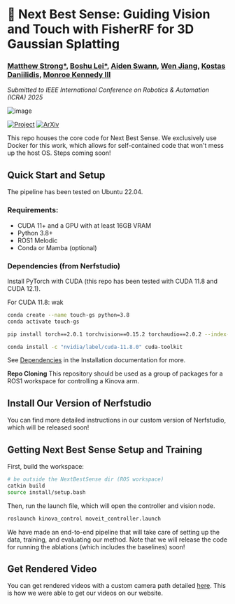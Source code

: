 # 🤖 Next Best Sense: Guiding Vision and Touch with FisherRF for 3D Gaussian Splatting

###  [Matthew Strong*](https://peasant98.github.io/), [Boshu Lei*](https://scholar.google.com/citations?user=Jv88S-IAAAAJ&hl=en/), [Aiden Swann](https://aidenswann.com/), [Wen Jiang](https://jiangwenpl.github.io/), [Kostas Daniilidis](https://www.cis.upenn.edu/~kostas/), [Monroe Kennedy III](https://monroekennedy3.com/)

_Submitted to IEEE International Conference on Robotics & Automation (ICRA) 2025_


![image](https://github.com/user-attachments/assets/e35feabc-53bb-457b-81ee-c5c61dcb4dba)


[![Project](https://img.shields.io/badge/Project_Page-Next_Best_Sense-blue)](https://armlabstanford.github.io/next-best-sense)
[![ArXiv](https://img.shields.io/badge/Arxiv-Next_Best_Sense-red)](https://arxiv.org/abs/2410.04680) 


This repo houses the core code for Next Best Sense. We exclusively use Docker for this work, which allows for self-contained code that won't mess up the host OS. Steps coming soon!

## Quick Start and Setup

The pipeline has been tested on Ubuntu 22.04.

### Requirements:

- CUDA 11+ and a GPU with at least 16GB VRAM
- Python 3.8+
- ROS1 Melodic
- Conda or Mamba (optional)

### Dependencies (from Nerfstudio)

Install PyTorch with CUDA (this repo has been tested with CUDA 11.8 and CUDA 12.1).

For CUDA 11.8:
wak
```bash
conda create --name touch-gs python=3.8
conda activate touch-gs

pip install torch==2.0.1 torchvision==0.15.2 torchaudio==2.0.2 --index-url https://download.pytorch.org/whl/cu118

conda install -c "nvidia/label/cuda-11.8.0" cuda-toolkit
```

See [Dependencies](https://github.com/nerfstudio-project/nerfstudio/blob/main/docs/quickstart/installation.md#dependencies)
in the Installation documentation for more.

**Repo Cloning**
This repository should be used as a group of packages for a ROS1 workspace for controlling a Kinova arm.


## Install Our Version of Nerfstudio

You can find more detailed instructions in our custom version of Nerfstudio, which will be released soon!



## Getting Next Best Sense Setup and Training

First, build the workspace:

```sh
# be outside the NextBestSense dir (ROS workspace)
catkin build
source install/setup.bash
```

Then, run the launch file, which will open the controller and vision node.


```sh
roslaunch kinova_control moveit_controller.launch
```

We have made an end-to-end pipeline that will take care of setting up the data, training, and evaluating our method. Note that we will release the code for running the ablations (which includes the baselines) soon!




## Get Rendered Video

You can get rendered videos with a custom camera path detailed [here](https://docs.nerf.studio/quickstart/first_nerf.html#render-video). This is how we were able to get our videos on our website.
